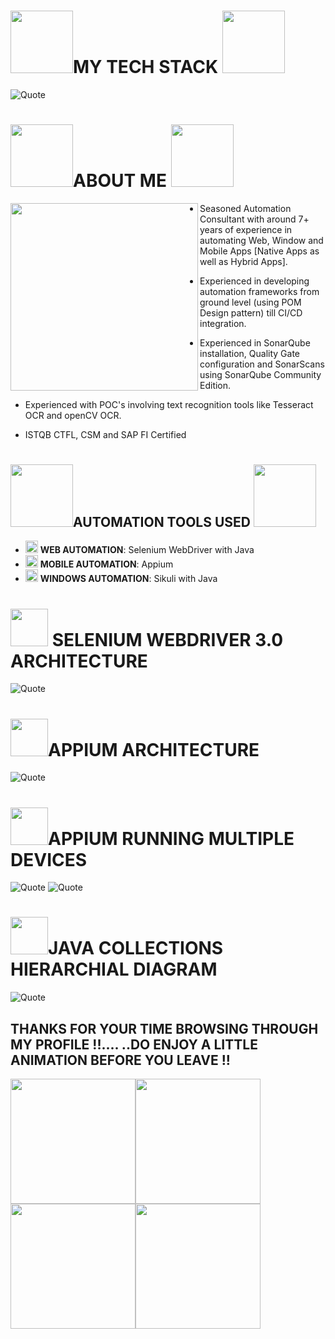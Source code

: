 

# <img src="https://i.redd.it/bevylwbyo6n41.gif" width="100" height="100" >MY TECH STACK <img src="https://i.redd.it/bevylwbyo6n41.gif" width="100" height="100" >
![Quote](https://drive.google.com/uc?export=view&id=1lYlhk9vm23JZEBnZ1_byORmRsiYRfbuz)

# <img src="https://64.media.tumblr.com/71e1702411ca3039cceaa118a794db16/3311c1a9f6cfa858-28/s1280x1920/325369f753ea076ec6ff13af2fb1f273c28fe1f0.gif" width="100" height="100">**ABOUT ME**  <img src="https://64.media.tumblr.com/71e1702411ca3039cceaa118a794db16/3311c1a9f6cfa858-28/s1280x1920/325369f753ea076ec6ff13af2fb1f273c28fe1f0.gif" width="100" height="100">

<img src="https://www.esds.co.in/blog/wp-content/uploads/2019/11/rpa-robotic-process-automation.gif.pagespeed.ce_.pYfraY_2na.gif" width="300" height="300" align="left">

 - Seasoned Automation Consultant with around 7+ years of experience in
   automating Web, Window and Mobile Apps [Native Apps as well as Hybrid
   Apps].

 - Experienced in developing automation frameworks from ground level
   (using POM Design pattern) till CI/CD integration.
 
 - Experienced in SonarQube installation, Quality Gate configuration and SonarScans using SonarQube Community Edition.
 - Experienced with POC's involving text recognition tools like Tesseract OCR and openCV OCR.
 - ISTQB CTFL, CSM and SAP FI Certified
#
## <img src="https://i.imgur.com/3axHHQM.gif" width="100" height="100">AUTOMATION TOOLS USED <img src="https://i.imgur.com/3axHHQM.gif" width="100" height="100">
- <img src="https://www.psychicguild.com/wp-content/plugins/tarot-games/public/img/game-crystal-ball-before.gif" width="20" height="20"> **WEB AUTOMATION**: Selenium WebDriver with Java
- <img src="https://www.psychicguild.com/wp-content/plugins/tarot-games/public/img/game-crystal-ball-before.gif" width="20" height="20"> **MOBILE AUTOMATION**: Appium
- <img src="https://www.psychicguild.com/wp-content/plugins/tarot-games/public/img/game-crystal-ball-before.gif" width="20" height="20"> **WINDOWS AUTOMATION**: Sikuli with Java

# <img src="https://www.psychicguild.com/wp-content/plugins/tarot-games/public/img/game-crystal-ball-before.gif" width="60" height="60"> SELENIUM WEBDRIVER 3.0 ARCHITECTURE
![Quote](https://1.bp.blogspot.com/-uPfkaIRurCg/XpqpEIehxyI/AAAAAAAAJNc/DpFcdD95FWoGCEuvzPrG1rpX34r42IdZwCLcBGAsYHQ/s1600/1.png)

# <img src="https://www.psychicguild.com/wp-content/plugins/tarot-games/public/img/game-crystal-ball-before.gif" width="60" height="60">APPIUM ARCHITECTURE
![Quote](https://www.upgrad.com/blog/wp-content/uploads/2020/06/Appium-Architecture.jpg)

# <img src="https://www.psychicguild.com/wp-content/plugins/tarot-games/public/img/game-crystal-ball-before.gif" width="60" height="60">APPIUM RUNNING MULTIPLE DEVICES
![Quote](https://raw.githubusercontent.com/saucelabs/sample-app-mobile/main/docs/assets/android-overview.gif) ![Quote](https://raw.githubusercontent.com/saucelabs/sample-app-mobile/main/docs/assets/ios-overview.gif)

# <img src="https://www.psychicguild.com/wp-content/plugins/tarot-games/public/img/game-crystal-ball-before.gif" width="60" height="60">JAVA COLLECTIONS HIERARCHIAL DIAGRAM
![Quote](https://drive.google.com/uc?export=view&id=1hv3EEiG_TQkyRhr3HSbwd79NRMNyz5U9)


## THANKS FOR YOUR TIME BROWSING THROUGH MY PROFILE !!.... ..DO ENJOY A LITTLE ANIMATION BEFORE YOU LEAVE !!
<img src="https://25.media.tumblr.com/75a8b5f7b6fb6c69dd618a5df329dfd1/tumblr_mx0cni5ZNa1qkjjfoo1_500.gif" width="200" height="200"><img src="https://i.imgur.com/GJdG8SA.gif" width="200" height="200"> <img src="https://i.pinimg.com/originals/99/11/1e/99111ea62037f78a706459c88cce5b0b.gif" width="200" height="200"><img src="https://i.imgur.com/QgIxwv6.gif" width="200" height="200"> 
